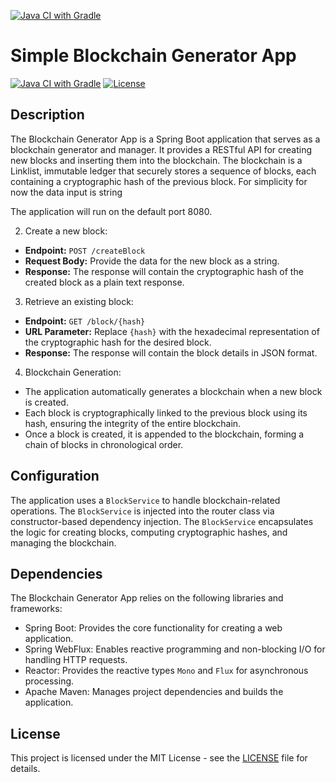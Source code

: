 


[![Java CI with Gradle](https://github.com/MohOsman/block-gen/actions/workflows/gradle.yml/badge.svg)](https://github.com/MohOsman/block-gen/actions/workflows/gradle.yml)

# Simple Blockchain Generator App
[![Java CI with Gradle](https://github.com/MohOsman/block-gen/actions/workflows/gradle.yml/badge.svg)](https://github.com/MohOsman/block-gen/actions/workflows/gradle.yml)
[![License](https://img.shields.io/badge/License-MIT-blue.svg)](LICENSE)

## Description

The Blockchain Generator App is a Spring Boot application that serves as a blockchain generator and manager. It provides a RESTful API for creating new blocks and inserting them into the blockchain. The blockchain is a Linklist, immutable ledger that securely stores a sequence of blocks, each containing a cryptographic hash of the previous block.
For simplicity for now the data input is string 


The application will run on the default port 8080.

2. Create a new block:

- **Endpoint:** `POST /createBlock`
- **Request Body:** Provide the data for the new block as a string.
- **Response:** The response will contain the cryptographic hash of the created block as a plain text response.

3. Retrieve an existing block:

- **Endpoint:** `GET /block/{hash}`
- **URL Parameter:** Replace `{hash}` with the hexadecimal representation of the cryptographic hash for the desired block.
- **Response:** The response will contain the block details in JSON format.

4. Blockchain Generation:

- The application automatically generates a blockchain when a new block is created.
- Each block is cryptographically linked to the previous block using its hash, ensuring the integrity of the entire blockchain.
- Once a block is created, it is appended to the blockchain, forming a chain of blocks in chronological order.

## Configuration

The application uses a `BlockService` to handle blockchain-related operations. The `BlockService` is injected into the router class via constructor-based dependency injection. The `BlockService` encapsulates the logic for creating blocks, computing cryptographic hashes, and managing the blockchain.


## Dependencies

The Blockchain Generator App relies on the following libraries and frameworks:

- Spring Boot: Provides the core functionality for creating a web application.
- Spring WebFlux: Enables reactive programming and non-blocking I/O for handling HTTP requests.
- Reactor: Provides the reactive types `Mono` and `Flux` for asynchronous processing.
- Apache Maven: Manages project dependencies and builds the application.


## License

This project is licensed under the MIT License - see the [LICENSE](LICENSE) file for details.
